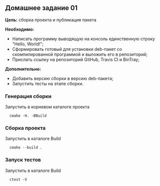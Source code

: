 ## Домашнее задание 01

**Цель:** сборка проекта и публикация пакета

**Необходимо:**
* Написать программу выводящую на консоль единственную строку "Hello, World!";
* Сформировать готовый для установки deb-пакет со скомпилированной программой и выложить его в репозиторий;
* Прислать ссылку на репозиторий GitHub, Travis CI и BinTray;

**Дополнительно:**
* Добавить версию сборки в версию deb-пакета;
* Запустить тесты на этапе сборки.

### Генерация сборки

Запустить в корневом каталоге проекта

```shell
  cmake -H. -BBuild
```

### Сборка проекта

Запустить в каталоге Build

```shell
  cmake --build .
```

### Запуск тестов

Запустить в каталоге Build

```shell
  ctest -V
```
